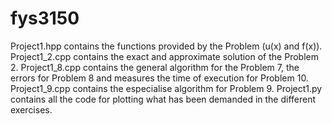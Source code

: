 # fys3150

Project1.hpp contains the functions provided by the Problem (u(x) and f(x)).
Project1_2.cpp contains the exact and approximate solution of the Problem 2.
Project1_8.cpp contains the general algorithm for the Problem 7, the errors for Problem 8 and measures the time of execution for Problem 10.
Project1_9.cpp contains the especialise algorithm for Problem 9.
Project1.py contains all the code for plotting what has been demanded in the different exercises.
